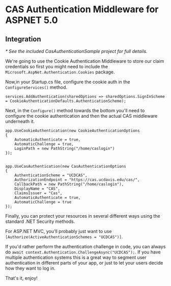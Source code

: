 # CAS Authentication Middleware for ASPNET 5.0

## Integration
_* See the included CasAuthenticationSample project for full details._

We're going to use the Cookie Authentication Middleware to store our claim credentials so first you might need to include the `Microsoft.AspNet.Authentication.Cookies` package.

Now,in your Startup.cs file, configure the cookie auth in the `ConfigureServices()` method.

    services.AddAuthentication(sharedOptions => sharedOptions.SignInScheme = CookieAuthenticationDefaults.AuthenticationScheme);

Next, in the `Configure()` method towards the bottom you'll need to configure the cookie authentication and then the actual CAS middleware underneath it.


    app.UseCookieAuthentication(new CookieAuthenticationOptions
    {
        AutomaticAuthenticate = true,
        AutomaticChallenge = true,
        LoginPath = new PathString("/home/caslogin")
    });


    app.UseCasAuthentication(new CasAuthenticationOptions
    {
        AuthenticationScheme = "UCDCAS",
        AuthorizationEndpoint = "https://cas.ucdavis.edu/cas/",
        CallbackPath = new PathString("/home/caslogin"),
        DisplayName = "CAS",
        ClaimsIssuer = "Cas",
        AutomaticAuthenticate = true,
        AutomaticChallenge = true
    });

Finally, you can protect your resources in several different ways using the standard .NET Security methods.

For ASP.NET MVC, you'll probably just want to use `[Authorize(ActiveAuthenticationSchemes = "UCDCAS")]`.

If you'd rather perform the authentication challenge in code, you can always do `await context.Authentication.ChallengeAsync("UCDCAS");`.  If you have multiple authentication systems this is a great way to segment user authentication in different parts of your app, or just to let your users decide how they want to log in.

That's it, enjoy!
